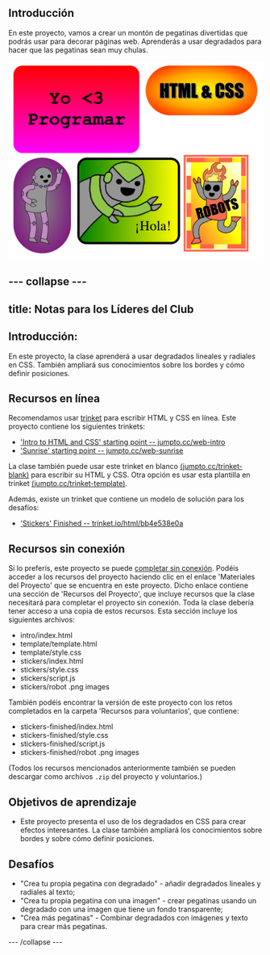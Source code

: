 ## Introducción

En este proyecto, vamos a crear un montón de pegatinas divertidas que podrás usar para decorar páginas web. Aprenderás a usar degradados para hacer que las pegatinas sean muy chulas. 

![screenshot](images/stickers-finished.png)

--- collapse ---
---
title: Notas para los Líderes del Club
---

## Introducción:
En este proyecto, la clase aprenderá a usar degradados lineales y radiales en CSS. También ampliará sus conocimientos sobre los bordes y cómo definir posiciones. 

## Recursos en línea

Recomendamos usar [trinket](https://trinket.io/) para escribir HTML y CSS en línea. Este proyecto contiene los siguientes trinkets:

+ ['Intro to HTML and CSS' starting point -- jumpto.cc/web-intro](http://jumpto.cc/web-intro)
+ ['Sunrise' starting point  -- jumpto.cc/web-sunrise](http://jumpto.cc/web-sunrise)

La clase también puede usar este trinket en blanco [(jumpto.cc/trinket-blank)](http://jumpto.cc/trinket-blank) para escribir su HTML y CSS. Otra opción es usar esta plantilla en trinket [(jumpto.cc/trinket-template)](http://jumpto.cc/trinket-template).

Además, existe un trinket que contiene un modelo de solución para los desafíos:

+ ['Stickers' Finished -- trinket.io/html/bb4e538e0a](https://trinket.io/html/bb4e538e0a)

## Recursos sin conexión
Si lo preferís, este proyecto se puede [completar sin conexión](https://www.codeclubprojects.org/en-GB/resources/webdev-working-offline/). Podéis acceder a los recursos del proyecto haciendo clic en el enlace 'Materiales del Proyecto' que se encuentra en este proyecto. Dicho enlace contiene una sección de 'Recursos del Proyecto', que incluye recursos que la clase necesitará para completar el proyecto sin conexión. Toda la clase debería tener acceso a una copia de estos recursos. Esta sección incluye los siguientes archivos:

+ intro/index.html
+ template/template.html
+ template/style.css
+ stickers/index.html
+ stickers/style.css
+ stickers/script.js
+ stickers/robot .png images

También podéis encontrar la versión de este proyecto con los retos completados en la carpeta 'Recursos para  voluntarios', que contiene:

+ stickers-finished/index.html
+ stickers-finished/style.css
+ stickers-finished/script.js
+ stickers-finished/robot .png images


(Todos los recursos mencionados anteriormente también se pueden descargar como archivos `.zip` del proyecto y voluntarios.)

## Objetivos de aprendizaje
+ Este proyecto presenta el uso de los degradados en CSS para crear efectos interesantes. La clase también ampliará los conocimientos sobre bordes y sobre cómo definir posiciones. 

## Desafíos
+ "Crea tu propia pegatina con degradado" - añadir degradados lineales y radiales al texto;
+ "Crea tu propia pegatina con una imagen" - crear pegatinas usando un degradado con una imagen que tiene un fondo transparente;
+ "Crea más pegatinas" - Combinar degradados con imágenes y texto para crear más pegatinas.


--- /collapse ---
